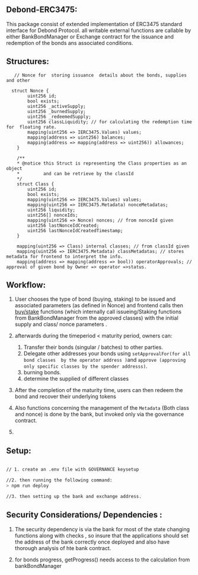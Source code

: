 ## Debond-ERC3475: 

This package consist of extended implementation of ERC3475 standard interface  for Debond Protocol. all writable  external functions are callable by either  BankBondManager or Exchange  contract for the  issuance and  redemption of the bonds ans associated conditions.

## Structures: 

```solidity
   // Nonce for  storing issuance  details about the bonds, supplies and other 

  struct Nonce {
        uint256 id;
        bool exists;
        uint256 _activeSupply;
        uint256 _burnedSupply;
        uint256 _redeemedSupply;
        uint256 classLiquidity; // for calculating the redemption time for  floating rate.
        mapping(uint256 => IERC3475.Values) values;
        mapping(address => uint256) balances;
        mapping(address => mapping(address => uint256)) allowances;
    }

    /**
    * @notice this Struct is representing the Class properties as an object
    *         and can be retrieve by the classId
    */
    struct Class {
        uint256 id;
        bool exists;
        mapping(uint256 => IERC3475.Values) values;
        mapping(uint256 => IERC3475.Metadata) nonceMetadatas;
        uint256 liquidity;
        uint256[] nonceIds;
        mapping(uint256 => Nonce) nonces; // from nonceId given
        uint256 lastNonceIdCreated;
        uint256 lastNonceIdCreatedTimestamp;
    }

    mapping(uint256 => Class) internal classes; // from classId given
    mapping(uint256 => IERC3475.Metadata) classMetadatas; // stores metadata for frontend to interpret the info.
    mapping(address => mapping(address => bool)) operatorApprovals; // approval of given bond by Owner => operator =>status.
```


## Workflow: 

1. User chooses the type of bond (buying, staking) to be issued and associated parameters (as defined in Nonce) and frontend calls  then [buy/stake](https://github.com/Debond-Protocol/Debond-Bank/blob/main/contracts/Bank.sol#L166-L622) functions (which internally call issueing/Staking functions from BankBondManager from the approved classes) with the initial supply and class/ nonce parameters .

2. afterwards during the timeperiod < maturity period, owners can:
    1. Transfer their bonds (singular / batches) to  other parties.
    2. Delegate other addresses your bonds   using `setApprovalFor(for all bond classes  by the operator address )`and  `approve (approving only specific classes by the spender addresss)`.
    3. burning bonds.
    4. determine the supplied of different classes  


3. After the completion of the maturity time, users can then redeem the bond and recover their underlying tokens 


4. Also functions concerning the management of the `Metadata` (Both class and nonce) is done by the bank, but invoked only via the governance contract. 


5. 



## Setup: 
```bash

// 1. create an .env file with GOVERNANCE keysetup

//2. then running the following command: 
> npm run deploy 

//3. then setting up the bank and exchange address.

```

## Security Considerations/ Dependencies : 

1. The security dependency is via the bank for most of the state changing functions along with checks , so insure that the  applications should  set the address of the bank correctly once deployed and also have thorough analysis of hte bank contract.

2. for bonds progress, getProgress() needs access to the calculation from bankBondManager 